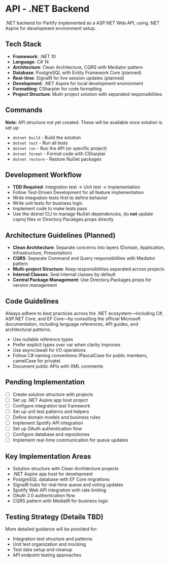 # API - .NET Backend

.NET backend for Partify implemented as a ASP.NET Web API, using .NET Aspire for development environment setup. 

## Tech Stack

- **Framework**: .NET 10
- **Language**: C# 14
- **Architecture**: Clean Architecture, CQRS with Mediator pattern
- **Database**: PostgreSQL with Entity Framework Core (planned)
- **Real-time**: SignalR for live session updates (planned)
- **Development**: .NET Aspire for local development environment
- **Formatting**: CSharpier for code formatting
- **Project Structure**: Multi-project solution with separated responsibilities

## Commands

**Note**: API structure not yet created. These will be available once solution is set up:

- `dotnet build` - Build the solution
- `dotnet test` - Run all tests
- `dotnet run` - Run the API (or specific project)
- `dotnet format` - Format code with CSharpier
- `dotnet restore` - Restore NuGet packages

## Development Workflow

- **TDD Required**: Integration test → Unit test → Implementation
- Follow Test-Driven Development for all feature implementation
- Write integration tests first to define behavior
- Write unit tests for business logic
- Implement code to make tests pass
- Use the dotnet CLI to manage NuGet dependencies, do **not** update csproj files or Directory.Pacakges.props directly

## Architecture Guidelines (Planned)

- **Clean Architecture**: Separate concerns into layers (Domain, Application, Infrastructure, Presentation)
- **CQRS**: Separate Command and Query responsibilities with Mediator pattern
- **Multi-project Structure**: Keep responsibilities separated across projects
- **Internal Classes**: Seal internal classes by default
- **Central Package Management**: Use Directory.Packages.props for version management

## Code Guidelines

Always adhere to best practices across the .NET ecosystem—including C#, ASP.NET Core, and EF Core—by consulting the official Microsoft documentation, including language references, API guides, and architectural patterns.

- Use nullable reference types
- Prefer explicit types over var when clarity improves
- Use async/await for I/O operations
- Follow C# naming conventions (PascalCase for public members, camelCase for private)
- Document public APIs with XML comments

## Pending Implementation

- [ ] Create solution structure with projects
- [ ] Set up .NET Aspire app host project
- [ ] Configure integration test framework
- [ ] Set up unit test patterns and helpers
- [ ] Define domain models and business rules
- [ ] Implement Spotify API integration
- [ ] Set up OAuth authentication flow
- [ ] Configure database and repositories
- [ ] Implement real-time communication for queue updates

## Key Implementation Areas

- Solution structure with Clean Architecture projects
- .NET Aspire app host for development
- PostgreSQL database with EF Core migrations
- SignalR hubs for real-time queue and voting updates
- Spotify Web API integration with rate limiting
- OAuth 2.0 authentication flow
- CQRS pattern with MediatR for business logic

## Testing Strategy (Details TBD)

More detailed guidance will be provided for:
- Integration test structure and patterns
- Unit test organization and mocking
- Test data setup and cleanup
- API endpoint testing approaches